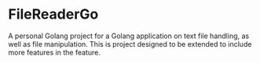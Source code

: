# FileReaderGo
A personal Golang project for a Golang application on text file handling, as well as file manipulation. This is project designed to be extended to include more features in the feature.
